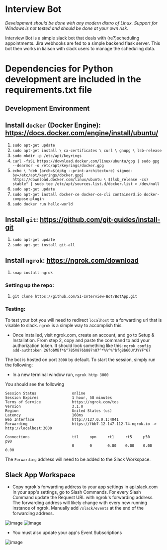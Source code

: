 # Interview Bot

_Development should be done with any modern distro of Linux._
_Support for Windows is not tested and should be done at your own risk._

Interview Bot is a simple slack bot that deals with (re?)scheduling appointments.
Jira webhooks are fed to a simple backend flask server. This bot then works in
liaison with slack users to manage the scheduling data.

# Dependencies for Python development are included in the requirements.txt file

## Development Environment

## Install `docker` (Docker Engine): https://docs.docker.com/engine/install/ubuntu/
 1. `sudo apt-get update`
 2. `sudo apt-get install \
        ca-certificates \
        curl \
        gnupg \
        lsb-release`
3. `sudo mkdir -p /etc/apt/keyrings`
4. `curl -fsSL https://download.docker.com/linux/ubuntu/gpg | sudo gpg --dearmor -o /etc/apt/keyrings/docker.gpg`
5. `echo \
  "deb [arch=$(dpkg --print-architecture) signed-by=/etc/apt/keyrings/docker.gpg] https://download.docker.com/linux/ubuntu \
  $(lsb_release -cs) stable" | sudo tee /etc/apt/sources.list.d/docker.list > /dev/null`
6. `sudo apt-get update`
7. `sudo apt-get install docker-ce docker-ce-cli containerd.io docker-compose-plugin`
8. `sudo docker run hello-world`
## Install `git`: https://github.com/git-guides/install-git
1. `sudo apt-get update`
2. `sudo apt-get install git-all`
## Install `ngrok`: https://ngrok.com/download
1. `snap install ngrok`

### Setting up the repo:
1. `git clone https://github.com/SI-Interview-Bot/BotApp.git`

### Testing:
To test your bot you will need to redirect `localhost` to a forwarding url that
is visable to slack. `ngrok` is a simple way to accomplish this.

- Once installed, visit ngrok.com, create an account, and go to Setup & Installation.
  From step 2, copy and paste the command to add your authorization token.
  It should look something like this:
  `ngrok config add-authtoken 2GfobMBf*&^785V876b887n87^*%%^%^bfg8b66UYJYYF^67`

The bot is hosted on port `3000` by default. To start the session, simply run the following:
- In a new terminal window run, `ngrok http 3000`

You should see the following
```
Session Status                online                                           
Session Expires               1 hour, 58 minutes                               
Terms of Service              https://ngrok.com/tos                            
Version                       3.1.0                                            
Region                        United States (us)                               
Latency                       168ms                                            
Web Interface                 http://127.0.0.1:4041                            
Forwarding                    https://fbb7-12-147-112-74.ngrok.io -> http://localhost:3000
                                                                               
Connections                   ttl     opn     rt1     rt5     p50     p90      
                              0       0       0.00    0.00    0.00    0.00  
```

The `Forwarding` address will need to be added to the Slack Workspace.

## Slack App Workspace

- Copy ngrok's forwarding address to your app settings in api.slack.com
  In your app's settings, go to Slash Commands. For every Slash Command
  update the Request URL with ngrok's forwarding address. The forwarding
  address will likely change with every new running instance of ngrok.
  Manually add `/slack/events` at the end of the forwarding address.

![image](https://user-images.githubusercontent.com/10299252/198033267-6c425cbe-5c2d-4d09-9865-a54c05f5accc.png)
![image](https://user-images.githubusercontent.com/10299252/198033466-d04708b7-1881-4231-ab37-72df2298ea1d.png)

- You must also update your app's Event Subscriptions

![image](https://user-images.githubusercontent.com/10299252/198040497-d8ba88aa-73ff-4e99-8fa7-7dbf102f68ed.png)
